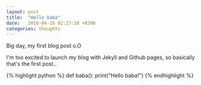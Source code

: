 ```yaml
---
layout: post
title:  "Hello baba"
date:   2016-04-16 02:27:28 +0300
categories: thoughts
---
```

Big day, my first blog post o.O

I'm too excited to launch my blog with Jekyll and Github pages, so basically
that's the first post..

{% highlight python %}
def baba():
    print("Hello baba!")
{% endhighlight %}
